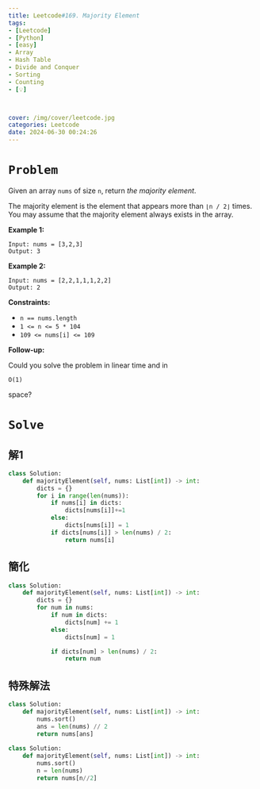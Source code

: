 ```yaml
---
title: Leetcode#169. Majority Element
tags:
- [Leetcode]
- [Python]
- [easy]
- Array
- Hash Table
- Divide and Conquer
- Sorting
- Counting
- [💡]



cover: /img/cover/leetcode.jpg
categories: Leetcode
date: 2024-06-30 00:24:26
---
```


# `Problem`

Given an array `nums` of size `n`, return *the majority element*.

The majority element is the element that appears more than `⌊n / 2⌋` times. You may assume that the majority element always exists in the array.

**Example 1:**

```
Input: nums = [3,2,3]
Output: 3

```

**Example 2:**

```
Input: nums = [2,2,1,1,1,2,2]
Output: 2

```

**Constraints:**

- `n == nums.length`
- `1 <= n <= 5 * 104`
- `109 <= nums[i] <= 109`

**Follow-up:**

Could you solve the problem in linear time and in

```
O(1)
```

space?

# `Solve`

## 解1

```python
class Solution:
    def majorityElement(self, nums: List[int]) -> int:
        dicts = {}
        for i in range(len(nums)):
            if nums[i] in dicts:
                dicts[nums[i]]+=1
            else:
                dicts[nums[i]] = 1
            if dicts[nums[i]] > len(nums) / 2:
                return nums[i]
```

## 簡化

```python
class Solution:
    def majorityElement(self, nums: List[int]) -> int:
        dicts = {}
        for num in nums:
            if num in dicts:
                dicts[num] += 1
            else:
                dicts[num] = 1

            if dicts[num] > len(nums) / 2:
                return num
```

## 特殊解法

```python
class Solution:
    def majorityElement(self, nums: List[int]) -> int:
        nums.sort()
        ans = len(nums) // 2
        return nums[ans]
        
class Solution:
    def majorityElement(self, nums: List[int]) -> int:
        nums.sort()
        n = len(nums)
        return nums[n//2]
```